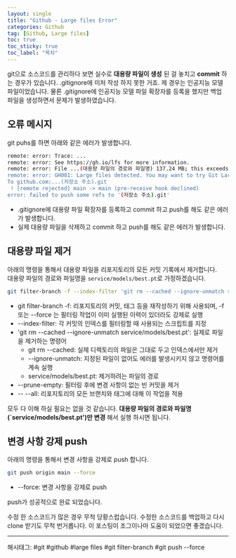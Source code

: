 ```yaml
---
layout: single
title: "Github - Large files Error"
categories: Github
tag: [Github, Large files]
toc: true
toc_sticky: true
toc_label: "목차"
---
```

git으로 소스코드를 관리하다 보면 실수로 **대용량 파일이 생성** 된 걸 놓치고 **commit** 하는 경우가 있습니다. .gitignore에 미처 작성 하지 못한 거죠. 제 경우는 인공지능 모델 파일이었습니다. 물론 .gitignore에 인공지능 모델 파일 확장자를 등록을 했지만 백업 파일을 생성하면서 문제가 발생하였습니다.  

## 오류 메시지

git puhs를 하면 아래와 같은 에러가 발생합니다.

```bash
remote: error: Trace: ...
remote: error: See https://gh.io/lfs for more information.
remote: error: File ...(대용량 파일의 경로와 파일명) 137.24 MB; this exceeds GitHub's file size limit of 100.00 MB
remote: error: GH001: Large files detected. You may want to try Git Large File Storage - https://git-lfs.github.com.
To github.com:...(저장소 주소).git
 ! [remote rejected] main -> main (pre-receive hook declined)
error: failed to push some refs to '(저장소 주소).git'
```

- .gitignore에 대용량 파일 확장자를 등록하고 commit 하고 push를 해도 같은 에러가 발생합니다.
- 실제 대용량 파일을 삭제하고 commit 하고 push를 해도 같은 에러가 발생합니다.

## 대용량 파일 제거

아래의 명령을 통해서 대용량 파일을 리포지토리의 모든 커밋 기록에서 제거합니다.  
대용량 파일의 경로와 파일명을 `service/models/best.pt`로 가정하겠습니다.

```bash
git filter-branch -f --index-filter 'git rm --cached --ignore-unmatch service/models/best.pt' --prune-empty -- --all
```

- git filter-branch -f: 리포지토리의 커밋, 태그 등을 재작성하기 위해 사용되며, -f 또는 --force 는 필터링 작업이 이미 실행된 이력이 있더라도 강제로 실행
- --index-filter: 각 커밋의 인덱스를 필터링할 때 사용되는 스크립트를 지정
- 'git rm --cached --ignore-unmatch service/models/best.pt': 실제로 파일을 제거하는 명령어
  - git rm --cached: 실제 디렉토리의 파일은 그대로 두고 인덱스에서만 제거
  - --ignore-unmatch: 지정된 파일이 없어도 에러를 발생시키지 않고 명령어를 계속 실행
  - service/models/best.pt: 제거하려는 파일의 경로
- --prune-empty: 필터링 후에 변경 사항이 없는 빈 커밋을 제거
- -- --all: 리포지토리의 모든 브랜치와 태그에 대해 이 작업을 적용

모두 다 이해 하실 필요는 없을 것 같습니다. **대용량 파일의 경로와 파일명(`service/models/best.pt')만 변경** 해서 실행 하시면 됩니다.

## 변경 사항 강제 push

아래의 명령을 통해서 변경 사항을 강제로 push 합니다.

```bash
git push origin main --force
```

- --force: 변경 사항을 강제로 push

push가 성공적으로 완료 되었습니다.  

수정 한 소스코드가 많은 경우 무척 당황스럽습니다. 수정한 소스코드를 백업하고 다시 clone 받기도 무척 번거롭니다. 이 포스팅이 조그이나마 도움이 되었으면 좋겠습니다.

---

해시태그: #git #github #large files #git filter-branch #git push --force
